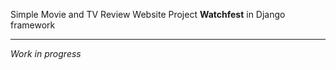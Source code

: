 Simple Movie and TV Review Website Project **Watchfest** in Django framework<hr>
*Work in progress*
